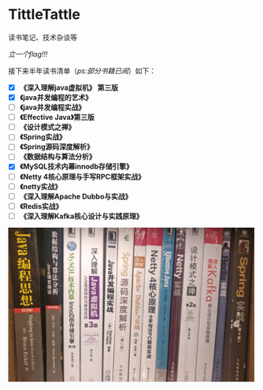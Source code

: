 # TittleTattle
读书笔记、技术杂谈等

*立一个flag!!!*

接下来半年读书清单（*ps:部分书籍已阅*）如下：

- [x] **《深入理解java虚拟机》 第三版**
- [x] **《java并发编程的艺术》**
- [ ] **《java并发编程实战》**
- [ ] **《Effective Java》第三版**
- [ ] **《设计模式之禅》**
- [ ] **《Spring实战》**
- [ ] **《Spring源码深度解析》**
- [ ] **《数据结构与算法分析》**
- [x] **《MySQL技术内幕innodb存储引擎》**
- [ ] **《Netty 4核心原理与手写RPC框架实战》**
- [ ] **《netty实战》**
- [ ] **《深入理解Apache Dubbo与实战》**
- [ ] **《Redis实战》**
- [ ] **《深入理解Kafka核心设计与实践原理》**

<img src="media/pictures/person/books.jpg" alt="书单列表" width="500" height="313" align="bottom" />